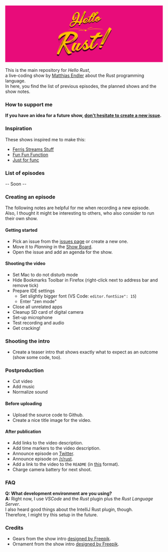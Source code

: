  ![Hello Rust Show logo](hello-rust.png)

This is the main repository for *Hello Rust*,  
a live-coding show by [Matthias Endler](@mre) about the Rust programming language.  
In here, you find the list of previous episodes, the planned shows and the show notes.

### How to support me

**If you have an idea for a future show, [don't hesitate to create a new issue](/issues).**

### Inspiration

These shows inspired me to make this:

* [Ferris Streams Stuff](https://www.youtube.com/channel/UC4mpLlHn0FOekNg05yCnkzQ)
* [Fun Fun Function](https://www.youtube.com/channel/UCO1cgjhGzsSYb1rsB4bFe4Q)
* [Just for func](https://github.com/campoy/justforfunc)

### List of episodes

-- Soon --

### Creating an episode

The following notes are helpful for me when recording a new episode.  
Also, I thought it might be interesting to others, who also consider to run their own show.  

#### Getting started

* Pick an issue from the [issues page](https://github.com/hello-rust/show/issues) or create a new one.
* Move it to *Planning* in the [Show Board](https://github.com/hello-rust/show/projects/3).
* Open the issue and add an agenda for the show.

#### Shooting the video

* Set Mac to do not disturb mode
* Hide Bookmarks Toolbar in Firefox (right-click next to address bar and remove tick)
* Prepare IDE settings
  - Set slightly bigger font (VS Code: `editor.fontSize": 15`)
  - Enter "zen mode"
* Close all unrelated apps
* Cleanup SD card of digital camera
* Set-up microphone
* Test recording and audio
* Get cracking!

### Shooting the intro

* Create a teaser intro that shows exactly what to expect as an outcome (show some code, too).

### Postproduction

* Cut video
* Add music
* Normalize sound

#### Before uploading

* Upload the source code to Github.
* Create a nice title image for the video.

#### After publication

* Add links to the video description.
* Add time markers to the video description.
* Announce episode on [Twitter](https://twitter.com/matthiasendler).
* Announce episode on [/r/rust](https://www.reddit.com/r/rust/).
* Add a link to the video to the `README` (in [this](https://github.com/campoy/justforfunc) format).
* Charge camera battery for next shoot.

### FAQ

**Q: What development environment are you using?**    
**A:** Right now, I use *VSCode* and the *Rust* plugin plus the *Rust Language Server*.  
I also heard good things about the IntelliJ Rust plugin, though.  
Therefore, I might try this setup in the future.  

### Credits

* Gears from the show intro [designed by Freepik](http://www.freepik.com).
* Ornament from the show intro [designed by Freepik](http://www.freepik.com).

